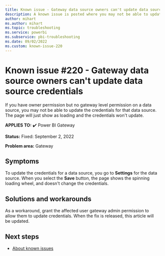 ```yaml
---
title: Known issue - Gateway data source owners can't update data source credentials
description: A known issue is posted where you may not be able to update the credentials for that data source even with owner permission.
author: mihart
ms.author: mihart
ms.topic: troubleshooting  
ms.service: powerbi
ms.subservice: pbi-troubleshooting
ms.date: 09/02/2022
ms.custom: known-issue-220
---
```


# Known issue #220 - Gateway data source owners can't update data source credentials

If you have owner permission but no gateway level permission on a data source, you may not be able to update the credentials for that data source.  The page will just show as loading and the credentials won't update.

**APPLIES TO:** ✔️ Power BI Gateway

**Status:** Fixed: September 2, 2022

**Problem area:** Gateway

## Symptoms

To update the credentials for a data source, you go to **Settings** for the data source.  When you select the **Save** button, the page shows the spinning loading wheel, and doesn't change the credentials.

## Solutions and workarounds

As a workaround, grant the affected user gateway admin permission to allow them to update credentials. When the fix is released, this article will be updated.

## Next steps

- [About known issues](/power-bi/troubleshoot/known-issues/power-bi-known-issues)
